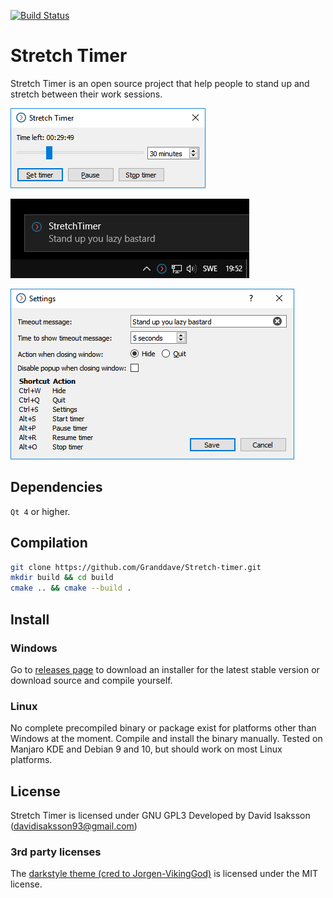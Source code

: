 [![Build Status](https://travis-ci.org/Granddave/Stretch-timer.svg?branch=master)](https://travis-ci.org/Granddave/Stretch-timer)

# Stretch Timer

Stretch Timer is an open source project that help people to stand up and stretch between their work sessions.

![Main window](https://github.com/Granddave/Stretch-timer/blob/master/preview-images/main-window.png)

![Popup message](https://github.com/Granddave/Stretch-timer/blob/master/preview-images/popup.png)

![Settings](https://github.com/Granddave/Stretch-timer/blob/master/preview-images/settings.png)


## Dependencies

`Qt 4` or higher.


## Compilation

```sh
git clone https://github.com/Granddave/Stretch-timer.git
mkdir build && cd build
cmake .. && cmake --build .
```

## Install

### Windows

Go to [releases page](https://github.com/Granddave/Stretch-timer/releases) to download an installer for the latest stable version or download source and compile yourself.

### Linux

No complete precompiled binary or package exist for platforms other than Windows at the moment.
Compile and install the binary manually.
Tested on Manjaro KDE and Debian 9 and 10, but should work on most Linux platforms.

## License

Stretch Timer is licensed under GNU GPL3
Developed by David Isaksson ([davidisaksson93@gmail.com](mailto:davidisaksson93@gmail.com))

### 3rd party licenses

The [darkstyle theme (cred to Jorgen-VikingGod)](https://github.com/Jorgen-VikingGod/Qt-Frameless-Window-DarkStyle) is licensed under the MIT license.
